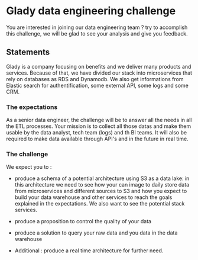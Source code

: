 # Glady data engineering challenge
You are interested in joining our data engineering team ? try to accomplish this challenge, we will be glad to see
your analysis and give you feedback.

## Statements
Glady is a company focusing on benefits and we deliver many products and services.
Because of that, we have divided our stack into microservices that rely on databases as RDS and Dynamodb.
We also get informations from Elastic search for authentification, some external API, some logs and some CRM.

### The expectations
As a senior data engineer, the challenge will be to answer all the needs in all the ETL processes.
Your mission is to collect all those datas and make them usable by the data analyst, tech team (logs) and th BI teams.
It will also be required to make data available through API's and in the future in real time.

### The challenge
We expect you to :
* produce a schema of a potential architecture using S3 as a data lake: in this architecture we need to see 
how your can image to daily store data from microservices and different sources to S3 and how you expect to build your data warehouse and
other services to reach the goals explained in the expectations. We also want to see the potential stack services.
* produce a proposition to control the quality of your data
* produce a solution to query your raw data and you data in the data warehouse

* Additional : produce a real time architecture for further need.
